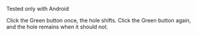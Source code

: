 Tested only with Android

Click the Green button once, the hole shifts.
Click the Green button again, and the hole remains when it should not.
